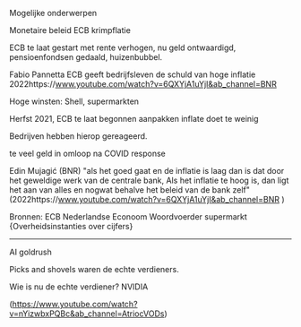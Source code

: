 Mogelijke onderwerpen


Monetaire beleid ECB krimpflatie

ECB te laat gestart met rente verhogen, nu geld ontwaardigd, pensioenfondsen gedaald, huizenbubbel.


Fabio Pannetta ECB geeft bedrijfsleven de schuld van hoge inflatie 2022https://www.youtube.com/watch?v=6QXYjA1uYjI&ab_channel=BNR


Hoge winsten: Shell, supermarkten



Herfst 2021, ECB te laat begonnen aanpakken inflate
doet te weinig


Bedrijven hebben hierop gereageerd.



te veel geld in omloop na COVID response



Edin Mujagić (BNR) "als het goed gaat en de inflatie is laag dan is dat door het geweldige werk van de centrale bank, Als het inflatie te hoog is, dan ligt het aan van alles en nogwat behalve het beleid van de bank zelf" (2022https://www.youtube.com/watch?v=6QXYjA1uYjI&ab_channel=BNR
)



Bronnen: 
ECB
Nederlandse Econoom
Woordvoerder supermarkt
{Overheidsinstanties over cijfers}





----

AI goldrush

Picks and shovels waren de echte verdieners.


Wie is nu de echte verdiener?
NVIDIA

(https://www.youtube.com/watch?v=nYizwbxPQBc&ab_channel=AtriocVODs)

